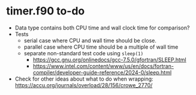 # timer.f90 to-do

- Data type contains both CPU time and wall clock time for comparison?
- Tests
    - serial case where CPU and wall time should be close.
    - parallel case where CPU time should be a multiple of wall time
    - separate non-standard test code using `sleep(1)`
        - <https://gcc.gnu.org/onlinedocs/gcc-7.5.0/gfortran/SLEEP.html>
        - <https://www.intel.com/content/www/us/en/docs/fortran-compiler/developer-guide-reference/2024-0/sleep.html>
- Check for other ideas about what to do when wrapping: <https://accu.org/journals/overload/28/156/crowe_2770/>
